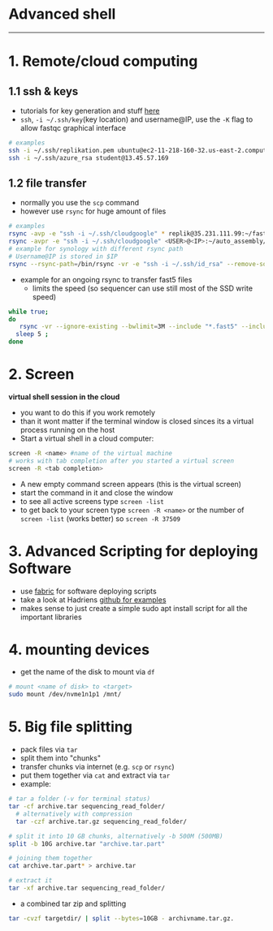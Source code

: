 Advanced shell
===
___
# 1. Remote/cloud computing
## 1.1 ssh & keys

* tutorials for key generation and stuff [here](https://www.digitalocean.com/community/tutorials/how-to-copy-files-with-rsync-over-ssh)
* `ssh`, `-i ~/.ssh/key`(key location) and username@IP, use the `-K` flag to allow fastqc graphical interface

```bash
# examples
ssh -i ~/.ssh/replikation.pem ubuntu@ec2-11-218-160-32.us-east-2.compute.amazonaws.com
ssh -i ~/.ssh/azure_rsa student@13.45.57.169
```
## 1.2 file transfer

* normally you use the `scp` command
* however use `rsync` for huge amount of files

```bash
# examples
rsync -avp -e "ssh -i ~/.ssh/cloudgoogle" * replik@35.231.111.99:~/fast5_files
rsync -avpr -e "ssh -i ~/.ssh/cloudgoogle" <USER>@<IP>:~/auto_assembly/ .
# example for synology with different rsync path
# Username@IP is stored in $IP
rsync --rsync-path=/bin/rsync -vr -e "ssh -i ~/.ssh/id_rsa" --remove-source-files --include "*.fast5" --include "*/" --exclude "*" /cygdrive/c/data/reads/ $IP:/volume1/sequencing_data/
```

* example for an ongoing rsync to transfer fast5 files
  * limits the speed (so sequencer can use still most of the SSD write speed)

````bash
while true;
do
   rsync -vr --ignore-existing --bwlimit=3M --include "*.fast5" --include "*/" --exclude "*" /mnt/e/data/reads/20181205_1008_02WW /mnt/g/02.Schweden_WW
  sleep 5 ;
done
````  


# 2. Screen

**virtual shell session in the cloud**

* you want to do this if you work remotely
* than it wont matter if the terminal window is closed sinces its a virtual process running on the host
* Start a virtual shell in a cloud computer:

```bash
screen -R <name> #name of the virtual machine
# works with tab completion after you started a virtual screen
screen -R <tab completion>
```

* A new empty command screen appears (this is the virtual screen)
* start the command in it and close the window
* to see all active screens type `screen -list`
* to get back to your screen type `screen -R <name>` or the number of `screen -list` (works better) so `screen -R 37509`


# 3. Advanced Scripting for deploying Software
* use [fabric](http://www.fabfile.org/) for software deploying scripts
* take a look at Hadriens [github for examples](https://github.com/SGBC/course/tree/master/fabfiles)
* makes sense to just create a simple sudo apt install script for all the important libraries


# 4. mounting devices

* get the name of the disk to mount via `df`

```bash
# mount <name of disk> to <target>
sudo mount /dev/nvme1n1p1 /mnt/
```

# 5. Big file splitting

* pack files via `tar`
* split them into "chunks"
* transfer chunks via internet (e.g. `scp` or `rsync`)
* put them together via `cat` and extract via `tar`
* example:

````bash
# tar a folder (-v for terminal status)
tar -cf archive.tar sequencing_read_folder/
  # alternatively with compression
  tar -czf archive.tar.gz sequencing_read_folder/

# split it into 10 GB chunks, alternatively -b 500M (500MB)
split -b 10G archive.tar "archive.tar.part"

# joining them together
cat archive.tar.part* > archive.tar

# extract it
tar -xf archive.tar sequencing_read_folder/
````

* a combined tar zip and splitting
````bash
tar -cvzf targetdir/ | split --bytes=10GB - archivname.tar.gz.
````
